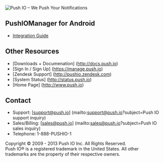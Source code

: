 ![Push IO – We Push Your Notifications](http://push.io/wp-content/uploads/2012/05/pushio_logo.png)

## PushIOManager for Android 

* [Integration Guide](https://pushio.zendesk.com/entries/24866706-Step-By-Step-Push-IO-Setup-Instructions-Android-)

## Other Resources
* [Downloads + Documenation] (http://docs.push.io)
* [Sign In / Sign Up] (https://manage.push.io)
* [Zendesk Support] (http://pushio.zendesk.com)
* [System Status] (http://status.push.io)
* [Home Page] (http://www.push.io)

## Contact
* Support: [support@push.io] (mailto:support@push.io?subject=Push IO support inquiry)
* Sales/Billing: [sales@push.io] (mailto:sales@push.io?subject=Push IO sales inquiry)
* Telephone: 1-888-PUSHIO-1

Copyright © 2009 - 2013 Push IO Inc. All Rights Reserved.  
Push IO® is a registered trademark in the United States. All other trademarks are the property of their respective owners.
